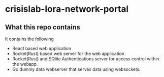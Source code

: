 # crisislab-lora-network-portal

## What this repo contains

It contains the following

* React based web application
* Rocket(Rust) based web server for the web application
* Rocket(Rust) and SQlite Authentications server for access control within the webapp.
* Go dummy data webserver that serves data using websockets.
